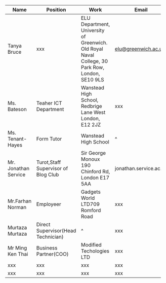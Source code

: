 |Name|Position|Work|Email|Phone|
|----|--------|----|-----|-----|
|Tanya Bruce|xxx|ELU Department, University of Greenwich. Old Royal Naval College, 30 Park Row, London, SE10 9LS| elu@greenwich.ac.uk|(020)83317720|
|Ms. Bateson|Teaher ICT Department|Wanstead High School, Redbrige Lane West London, E12 2JZ|xxx|(020)89892791|
|Ms. Tenant-Hayes|Form Tutor|Wanstead High School|^|^|
|Mr. Jonathan Service|Turot,Staff Supervisor of Blog Club|Sir George Monoux 190 Chinford Rd, London E17 5AA|jonathan.service.ac.uk|xxx|
|Mr.Farhan Norman|Employeer|Gadgets World LTD709 Romford Road|xxx|07443411195|
|Murtaza Murtaza|Direct Supervisor(Head Technician)|^|xxx|07403977753|
|Mr Ming Ken Thai|Business Partner(COO)|Modified Techologies LTD|xxx|07521664891|
|xxx|xxx|xxx|xxx|xxx|
|xxx|xxx|xxx|xxx|xxx|
